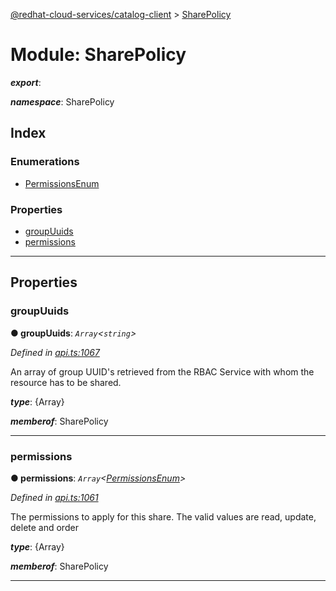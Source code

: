 [@redhat-cloud-services/catalog-client](../README.md) > [SharePolicy](../modules/sharepolicy.md)

# Module: SharePolicy

*__export__*: 

*__namespace__*: SharePolicy

## Index

### Enumerations

* [PermissionsEnum](../enums/sharepolicy.permissionsenum.md)

### Properties

* [groupUuids](sharepolicy.md#groupuuids)
* [permissions](sharepolicy.md#permissions)

---

## Properties

<a id="groupuuids"></a>

###  groupUuids

**● groupUuids**: *`Array`<`string`>*

*Defined in [api.ts:1067](https://github.com/RedHatInsights/javascript-clients/blob/master/packages/catalog/api.ts#L1067)*

An array of group UUID's retrieved from the RBAC Service with whom the resource has to be shared.

*__type__*: {Array}

*__memberof__*: SharePolicy

___
<a id="permissions"></a>

###  permissions

**● permissions**: *`Array`<[PermissionsEnum](../enums/sharepolicy.permissionsenum.md)>*

*Defined in [api.ts:1061](https://github.com/RedHatInsights/javascript-clients/blob/master/packages/catalog/api.ts#L1061)*

The permissions to apply for this share. The valid values are read, update, delete and order

*__type__*: {Array}

*__memberof__*: SharePolicy

___

